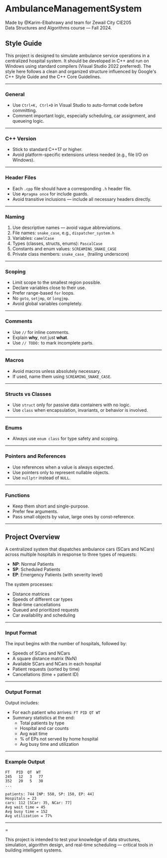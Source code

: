 # AmbulanceManagementSystem

Made by @Karim-Elbahrawy and team for Zewail City CIE205  
Data Structures and Algorithms course — Fall 2024.

## Style Guide

This project is designed to simulate ambulance service operations in a centralized hospital system. It should be developed in C++ and run on Windows using standard compilers (Visual Studio 2022 preferred). The style here follows a clean and organized structure influenced by Google's C++ Style Guide and the C++ Core Guidelines.

---

### General

- Use `Ctrl+K, Ctrl+D` in Visual Studio to auto-format code before committing.
- Comment important logic, especially scheduling, car assignment, and queueing logic.

---

### C++ Version

- Stick to standard C++17 or higher.
- Avoid platform-specific extensions unless needed (e.g., file I/O on Windows).

---

### Header Files

- Each `.cpp` file should have a corresponding `.h` header file.
- Use `#pragma once` for include guards.
- Avoid transitive inclusions — include all necessary headers directly.

---

### Naming

1. Use descriptive names — avoid vague abbreviations.
2. File names: `snake_case`, e.g., `dispatcher_system.h`
3. Variables: `camelCase`
4. Types (classes, structs, enums): `PascalCase`
5. Constants and enum values: `SCREAMING_SNAKE_CASE`
6. Private class members: `snake_case_` (trailing underscore)

---

### Scoping

- Limit scope to the smallest region possible.
- Declare variables close to their use.
- Prefer range-based `for` loops.
- No `goto`, `setjmp`, or `longjmp`.
- Avoid global variables completely.

---

### Comments

- Use `//` for inline comments.
- Explain **why**, not just **what**.
- Use `// TODO:` to mark incomplete parts.

---

### Macros

- Avoid macros unless absolutely necessary.
- If used, name them using `SCREAMING_SNAKE_CASE`.

---

### Structs vs Classes

- Use `struct` only for passive data containers with no logic.
- Use `class` when encapsulation, invariants, or behavior is involved.

---

### Enums

- Always use `enum class` for type safety and scoping.

---

### Pointers and References

- Use references when a value is always expected.
- Use pointers only to represent nullable objects.
- Use `nullptr` instead of `NULL`.

---

### Functions

- Keep them short and single-purpose.
- Prefer few arguments.
- Pass small objects by value, large ones by const-reference.

---

## Project Overview

A centralized system that dispatches ambulance cars (SCars and NCars) across multiple hospitals in response to three types of requests:
- **NP**: Normal Patients
- **SP**: Scheduled Patients
- **EP**: Emergency Patients (with severity level)

The system processes:
- Distance matrices
- Speeds of different car types
- Real-time cancellations
- Queued and prioritized requests
- Car availability and scheduling

---

### Input Format

The input begins with the number of hospitals, followed by:
- Speeds of SCars and NCars
- A square distance matrix (NxN)
- Available SCars and NCars in each hospital
- Patient requests (sorted by time)
- Cancellations (time + patient ID)

---

### Output Format

Output includes:
- For each patient who arrives: `FT PID QT WT`
- Summary statistics at the end:
  - Total patients by type
  - Hospital and car counts
  - Avg wait time
  - % of EPs not served by home hospital
  - Avg busy time and utilization

---

### Example Output

```
FT   PID  QT  WT
245   12   3   77
352   20   5   30
...

patients: 744 [NP: 550, SP: 150, EP: 44]
Hospitals = 23
cars: 112 [SCar: 35, NCar: 77]
Avg wait time = 45
Avg busy time = 152
Avg utilization = 77%
```

---

=

This project is intended to test your knowledge of data structures, simulation, algorithm design, and real-time scheduling — critical tools in building intelligent systems.
